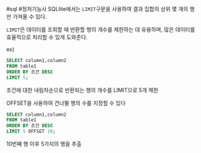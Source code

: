 #sql #정처기능사
SQLlite에서는 `LIMIT`구문을 사용하여 결과 집합의 상위 몇 개의 행만 가져올 수 있다.

`LIMIT`은 데이터를 조회할 때 반환할 행의 개수를 제한하는 데 유용하며, 많은 데이터를 효율적으로 처리할 수 있게 도와준다.

ex)
```sql
SELECT column1,column2
FROM table1
ORDER BY 조건 DESC
LIMIT 5;
```

조건에 대한 내림차순으로 반환되는 행의 개수를 LIMIT으로 5개 제한


OFFSET을 사용하여 건너뛸 행의 수를 지정할 수 있다

```sql
SELECT column1,column2
FROM table1
ORDER BY 조건 DESC
LIMIT 5 OFFSET 10;
```
10번째 행 이후 5가지의 행을 추출
